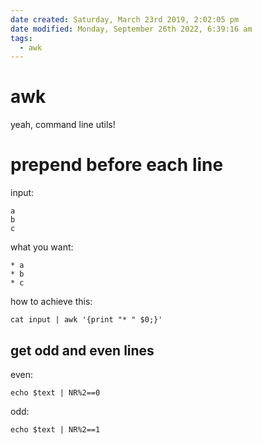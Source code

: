 ```yaml
---
date created: Saturday, March 23rd 2019, 2:02:05 pm
date modified: Monday, September 26th 2022, 6:39:16 am
tags: 
  - awk
---
```


# awk

yeah, command line utils!

# prepend before each line

input:

```
a
b
c
```

what you want:

```
* a
* b
* c
```

how to achieve this:

```
cat input | awk '{print "* " $0;}'
```

## get odd and even lines

even:

```shell
echo $text | NR%2==0
```

odd:

```shell
echo $text | NR%2==1
```
